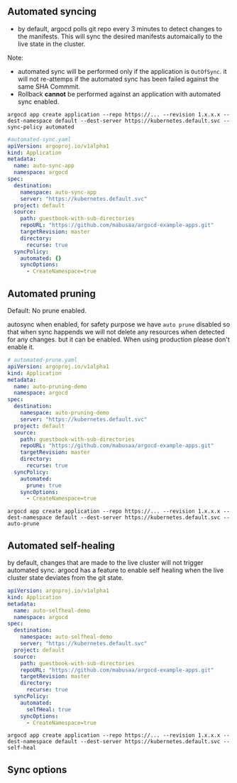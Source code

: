 ## Automated syncing

- by default, argocd polls git repo every 3 minutes to detect changes to the manifests. This will sync the desired manifests automaically to the live state in the cluster. 

Note: 

- automated sync will be performed only if the application is `OutOfSync`. it will not re-attemps if the automated sync has been failed against the same SHA Commmit.
- Rollback **cannot** be performed against an application with automated sync enabled. 

```
argocd app create application --repo https://... --revision 1.x.x.x --dest-namespace default --dest-server https://kubernetes.default.svc --sync-policy automated
```

```yaml
#automated-sync.yaml
apiVersion: argoproj.io/v1alpha1
kind: Application
metadata: 
  name: auto-sync-app
  namespace: argocd
spec:
  destination:
    namespace: auto-sync-app
    server: "https://kubernetes.default.svc"
  project: default
  source: 
    path: guestbook-with-sub-directories
    repoURL: "https://github.com/mabusaa/argocd-example-apps.git"
    targetRevision: master
    directory:
      recurse: true
  syncPolicy:
    automated: {}
    syncOptions:
      - CreateNamespace=true
```

## Automated pruning

Default: No prune enabled. 

autosync when enabled, for safety purpose we have `auto prune` disabled so that when sync happends we will not delete any resources when detected for any changes. but it can be enabled. 
When using production please don't enable it. 


```yaml
# automated-prune.yaml
apiVersion: argoproj.io/v1alpha1
kind: Application
metadata: 
  name: auto-pruning-demo
  namespace: argocd
spec: 
  destination:
    namespace: auto-pruning-demo
    server: "https://kubernetes.default.svc"
  project: default
  source: 
    path: guestbook-with-sub-directories
    repoURL: "https://github.com/mabusaa/argocd-example-apps.git"
    targetRevision: master
    directory:
      recurse: true
  syncPolicy:
    automated: 
      prune: true
    syncOptions:
      - CreateNamespace=true
```

```
argocd app create application --repo https://... --revision 1.x.x.x --dest-namespace default --dest-server https://kubernetes.default.svc --auto-prune
```

## Automated self-healing

by default, changes that are made to the live cluster will not trigger automated sync. argocd has a feature to enable self healing when the live cluster state deviates from the git state. 

```yaml
apiVersion: argoproj.io/v1alpha1
kind: Application
metadata: 
  name: auto-selfheal-demo
  namespace: argocd
spec: 
  destination:
    namespace: auto-selfheal-demo
    server: "https://kubernetes.default.svc"
  project: default
  source: 
    path: guestbook-with-sub-directories
    repoURL: "https://github.com/mabusaa/argocd-example-apps.git"
    targetRevision: master
    directory:
      recurse: true
  syncPolicy:
    automated:
      selfHeal: true
    syncOptions:
      - CreateNamespace=true
```

```
argocd app create application --repo https://... --revision 1.x.x.x --dest-namespace default --dest-server https://kubernetes.default.svc --self-heal
```

## Sync options


